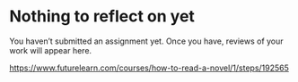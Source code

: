 # Nothing to reflect on yet

You haven’t submitted an assignment yet. Once you have, reviews of your work will appear here.



https://www.futurelearn.com/courses/how-to-read-a-novel/1/steps/192565